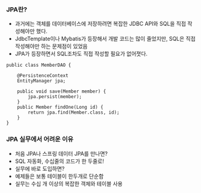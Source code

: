 
### JPA란?

- 과거에는 객체를 데이터베이스에 저장하려면 복잡한 JDBC API와 SQL을 직접 작성해야만 했다.
- JdbcTemplate이나 Mybatis가 등장해서 개발 코드는 많이 줄었지만, SQL은 직접 작성해야만 하는 문제점이 있었음
- JPA가 등장하면서 SQL조차도 직접 작성할 필요가 없어졋다.


```
public class MemberDAO {

    @PersistenceContext
    EntityManager jpa;

    public void save(Member member) {
        jpa.persist(member);
    }
    public Member findOne(Long id) {
        return jpa.find(Member.class, id);
    }
}
```

### JPA 실무에서 어려운 이유

- 처음 JPA나 스프링 데이터 JPA를 만나면?
- SQL 자동화, 수십줄의 코드가 한 두줄로!
- 실무에 바로 도입하면?
- 예제들은 보통 테이블이 한두개로 단순함
- 실무는 수십 개 이상의 복잡한 객체와 테이블 사용
